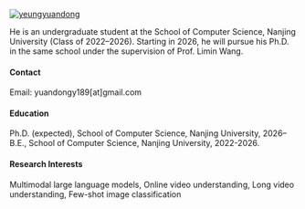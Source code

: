 

[![yeungyuandong](https://img.shields.io/badge/senli1073-github-blue?logo=github)](https://github.com/yeungyuandong)

He is an undergraduate student at the School of Computer Science, Nanjing University (Class of 2022–2026). Starting in 2026, he will pursue his Ph.D. in the same school under the supervision of Prof. Limin Wang.

#### Contact

Email: yuandongy189[at]gmail.com

#### Education
Ph.D. (expected), School of Computer Science, Nanjing University, 2026–\
B.E., School of Computer Science, Nanjing University, 2022-2026.

#### Research Interests
Multimodal large language models, Online video understanding, Long video understanding, Few-shot image classification

